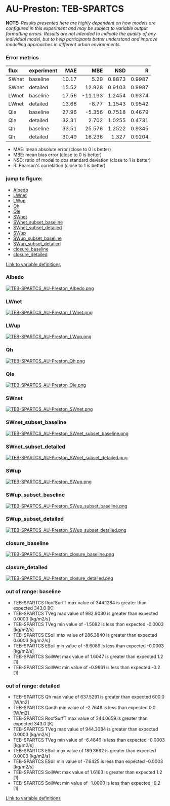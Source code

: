 # AU-Preston: TEB-SPARTCS

**NOTE:** *Results presented here are highly dependent on how models are configured in this experiment and may be subject to variable output formatting errors. Results are not intended to indicate the quality of any individual model, but to help participants better understand and improve modelling approaches in different urban environments.*

### Error metrics

| flux   | experiment   |   MAE |     MBE |    NSD |      R |
|:-------|:-------------|------:|--------:|-------:|-------:|
| SWnet  | baseline     | 10.17 |   5.29  | 0.8873 | 0.9987 |
| SWnet  | detailed     | 15.52 |  12.928 | 0.9103 | 0.9987 |
| LWnet  | baseline     | 17.56 | -11.193 | 1.2454 | 0.9374 |
| LWnet  | detailed     | 13.68 |  -8.77  | 1.1543 | 0.9542 |
| Qle    | baseline     | 27.96 |  -5.356 | 0.7518 | 0.4679 |
| Qle    | detailed     | 32.31 |   2.702 | 1.0255 | 0.4731 |
| Qh     | baseline     | 33.51 |  25.576 | 1.2522 | 0.9345 |
| Qh     | detailed     | 30.49 |  16.236 | 1.327  | 0.9204 |

 - MAE: mean absolute error (close to 0 is better)
 - MBE: mean bias error (close to 0 is better)
 - NSD: ratio of model to obs standard deviation (close to 1 is better)
 - R: Pearson's correlation (close to 1 is better)

### jump to figure:
 - [Albedo](#albedo)
 - [LWnet](#lwnet)
 - [LWup](#lwup)
 - [Qh](#qh)
 - [Qle](#qle)
 - [SWnet](#swnet)
 - [SWnet_subset_baseline](#swnet_subset_baseline)
 - [SWnet_subset_detailed](#swnet_subset_detailed)
 - [SWup](#swup)
 - [SWup_subset_baseline](#swup_subset_baseline)
 - [SWup_subset_detailed](#swup_subset_detailed)
 - [closure_baseline](#closure_baseline)
 - [closure_detailed](#closure_detailed)

[Link to variable definitions](../modelattrs/variable_definitions.md)

### <a name="albedo"></a>Albedo
[![TEB-SPARTCS_AU-Preston_Albedo.png](TEB-SPARTCS_AU-Preston_Albedo.png)](TEB-SPARTCS_AU-Preston_Albedo.png)

### <a name="lwnet"></a>LWnet
[![TEB-SPARTCS_AU-Preston_LWnet.png](TEB-SPARTCS_AU-Preston_LWnet.png)](TEB-SPARTCS_AU-Preston_LWnet.png)

### <a name="lwup"></a>LWup
[![TEB-SPARTCS_AU-Preston_LWup.png](TEB-SPARTCS_AU-Preston_LWup.png)](TEB-SPARTCS_AU-Preston_LWup.png)

### <a name="qh"></a>Qh
[![TEB-SPARTCS_AU-Preston_Qh.png](TEB-SPARTCS_AU-Preston_Qh.png)](TEB-SPARTCS_AU-Preston_Qh.png)

### <a name="qle"></a>Qle
[![TEB-SPARTCS_AU-Preston_Qle.png](TEB-SPARTCS_AU-Preston_Qle.png)](TEB-SPARTCS_AU-Preston_Qle.png)

### <a name="swnet"></a>SWnet
[![TEB-SPARTCS_AU-Preston_SWnet.png](TEB-SPARTCS_AU-Preston_SWnet.png)](TEB-SPARTCS_AU-Preston_SWnet.png)

### <a name="swnet_subset_baseline"></a>SWnet_subset_baseline
[![TEB-SPARTCS_AU-Preston_SWnet_subset_baseline.png](TEB-SPARTCS_AU-Preston_SWnet_subset_baseline.png)](TEB-SPARTCS_AU-Preston_SWnet_subset_baseline.png)

### <a name="swnet_subset_detailed"></a>SWnet_subset_detailed
[![TEB-SPARTCS_AU-Preston_SWnet_subset_detailed.png](TEB-SPARTCS_AU-Preston_SWnet_subset_detailed.png)](TEB-SPARTCS_AU-Preston_SWnet_subset_detailed.png)

### <a name="swup"></a>SWup
[![TEB-SPARTCS_AU-Preston_SWup.png](TEB-SPARTCS_AU-Preston_SWup.png)](TEB-SPARTCS_AU-Preston_SWup.png)

### <a name="swup_subset_baseline"></a>SWup_subset_baseline
[![TEB-SPARTCS_AU-Preston_SWup_subset_baseline.png](TEB-SPARTCS_AU-Preston_SWup_subset_baseline.png)](TEB-SPARTCS_AU-Preston_SWup_subset_baseline.png)

### <a name="swup_subset_detailed"></a>SWup_subset_detailed
[![TEB-SPARTCS_AU-Preston_SWup_subset_detailed.png](TEB-SPARTCS_AU-Preston_SWup_subset_detailed.png)](TEB-SPARTCS_AU-Preston_SWup_subset_detailed.png)

### <a name="closure_baseline"></a>closure_baseline
[![TEB-SPARTCS_AU-Preston_closure_baseline.png](TEB-SPARTCS_AU-Preston_closure_baseline.png)](TEB-SPARTCS_AU-Preston_closure_baseline.png)

### <a name="closure_detailed"></a>closure_detailed
[![TEB-SPARTCS_AU-Preston_closure_detailed.png](TEB-SPARTCS_AU-Preston_closure_detailed.png)](TEB-SPARTCS_AU-Preston_closure_detailed.png)

### out of range: baseline

 - TEB-SPARTCS RoofSurfT max value of 344.1284 is greater than expected 343.0 [K]
 - TEB-SPARTCS TVeg max value of 982.9030 is greater than expected 0.0003 [kg/m2/s]
 - TEB-SPARTCS TVeg min value of -1.5082 is less than expected -0.0003 [kg/m2/s]
 - TEB-SPARTCS ESoil max value of 286.3840 is greater than expected 0.0003 [kg/m2/s]
 - TEB-SPARTCS ESoil min value of -8.6089 is less than expected -0.0003 [kg/m2/s]
 - TEB-SPARTCS SoilWet max value of 1.6047 is greater than expected 1.2 [1]
 - TEB-SPARTCS SoilWet min value of -0.9861 is less than expected -0.2 [1]

### out of range: detailed

 - TEB-SPARTCS Qh max value of 637.5291 is greater than expected 600.0 [W/m2]
 - TEB-SPARTCS Qanth min value of -2.7648 is less than expected 0.0 [W/m2]
 - TEB-SPARTCS RoofSurfT max value of 344.0659 is greater than expected 343.0 [K]
 - TEB-SPARTCS TVeg max value of 944.3084 is greater than expected 0.0003 [kg/m2/s]
 - TEB-SPARTCS TVeg min value of -6.4846 is less than expected -0.0003 [kg/m2/s]
 - TEB-SPARTCS ESoil max value of 189.3662 is greater than expected 0.0003 [kg/m2/s]
 - TEB-SPARTCS ESoil min value of -7.6425 is less than expected -0.0003 [kg/m2/s]
 - TEB-SPARTCS SoilWet max value of 1.6163 is greater than expected 1.2 [1]
 - TEB-SPARTCS SoilWet min value of -1.0000 is less than expected -0.2 [1]


[Link to variable definitions](variable_definitions.md)

